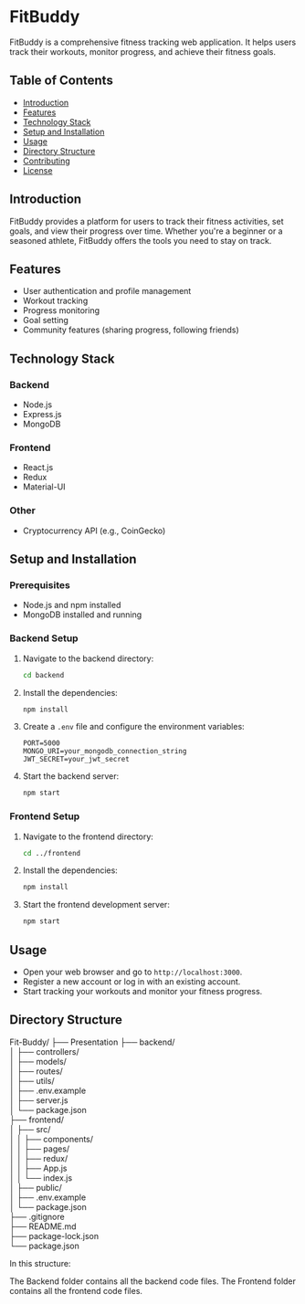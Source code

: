 # FitBuddy

FitBuddy is a comprehensive fitness tracking web application. It helps users track their workouts, monitor progress, and achieve their fitness goals.

## Table of Contents

- [Introduction](#introduction)
- [Features](#features)
- [Technology Stack](#technology-stack)
- [Setup and Installation](#setup-and-installation)
- [Usage](#usage)
- [Directory Structure](#directory-structure)
- [Contributing](#contributing)
- [License](#license)

## Introduction

FitBuddy provides a platform for users to track their fitness activities, set goals, and view their progress over time. Whether you're a beginner or a seasoned athlete, FitBuddy offers the tools you need to stay on track.

## Features

- User authentication and profile management
- Workout tracking
- Progress monitoring
- Goal setting
- Community features (sharing progress, following friends)

## Technology Stack

### Backend

- Node.js
- Express.js
- MongoDB

### Frontend

- React.js
- Redux
- Material-UI

### Other

- Cryptocurrency API (e.g., CoinGecko)

## Setup and Installation

### Prerequisites

- Node.js and npm installed
- MongoDB installed and running

### Backend Setup

1. Navigate to the backend directory:

   ```bash
   cd backend
   ```

2. Install the dependencies:

   ```bash
   npm install
   ```

3. Create a `.env` file and configure the environment variables:

   ```env
   PORT=5000
   MONGO_URI=your_mongodb_connection_string
   JWT_SECRET=your_jwt_secret
   ```

4. Start the backend server:
   ```bash
   npm start
   ```

### Frontend Setup

1. Navigate to the frontend directory:

   ```bash
   cd ../frontend
   ```

2. Install the dependencies:
   ```bash
   npm install
   ```
3. Start the frontend development server:
   ```bash
   npm start
   ```

## Usage

- Open your web browser and go to `http://localhost:3000`.
- Register a new account or log in with an existing account.
- Start tracking your workouts and monitor your fitness progress.

## Directory Structure

Fit-Buddy/
├── Presentation
├── backend/  
│ ├── controllers/  
│ ├── models/  
│ ├── routes/  
│ ├── utils/  
│ ├── .env.example  
│ ├── server.js  
│ └── package.json  
├── frontend/  
│ ├── src/  
│ │ ├── components/  
│ │ ├── pages/  
│ │ ├── redux/  
│ │ ├── App.js  
│ │ └── index.js  
│ ├── public/  
│ ├── .env.example  
│ └── package.json  
├── .gitignore  
├── README.md  
├── package-lock.json  
└── package.json

In this structure:

The Backend folder contains all the backend code files.
The Frontend folder contains all the frontend code files.
